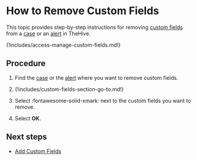 # How to Remove Custom Fields

This topic provides step-by-step instructions for removing [custom fields](../custom-fields/about-custom-fields.md) from a [case](about-cases.md) or an [alert](../alerts/about-alerts.md) in TheHive.

{!includes/access-manage-custom-fields.md!}

## Procedure

1. Find the [case](../cases/search-for-cases/find-a-case.md) or the [alert](../alerts/search-for-alerts/find-an-alert.md) where you want to remove custom fields.

2. {!includes/custom-fields-section-go-to.md!}

3. Select :fontawesome-solid-xmark: next to the custom fields you want to remove.

4. Select **OK**.

## Next steps

* [Add Custom Fields](add-custom-fields.md)